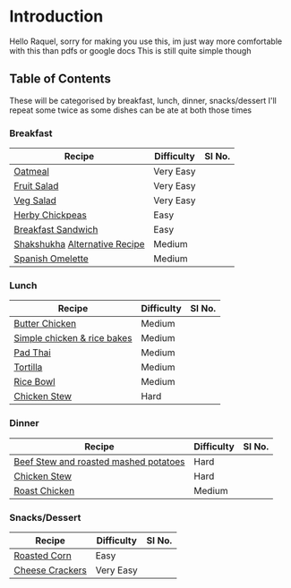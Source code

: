 # Introduction

Hello Raquel, sorry for making you use this, im just way more comfortable with this than pdfs or google docs
This is still quite simple though

## Table of Contents

These will be categorised by breakfast, lunch, dinner, snacks/dessert
I'll repeat some twice as some dishes can be ate at both those times

### Breakfast
| Recipe | Difficulty | Sl No. |
| --- | --- | --- |
| [Oatmeal](https://github.com/Chick2D/recipes/blob/main/recipes/Oatmeal.md) | Very Easy | |
| [Fruit Salad](https://github.com/Chick2D/recipes/blob/main/recipes/Fruit%20Salad.md) | Very Easy | |
| [Veg Salad](https://github.com/Chick2D/recipes/blob/main/recipes/Veg%20Salad.md) | Very Easy | |
| [Herby Chickpeas](https://youtube.com/shorts/iTe_fCN7dkQ?feature=share) | Easy | |
| [Breakfast Sandwich](https://youtube.com/clip/UgkxW4AXZeWmG3SKB88AoVAdGXUogPmr7I3T) | Easy | | 
| [Shakshukha](https://youtu.be/L76XJqz9PWo) [Alternative Recipe](https://youtu.be/KLUSBT7i2j0) | Medium | |
| [Spanish Omelette](https://youtu.be/reC-BN-_VKI) | Medium | | 
### Lunch 
| Recipe | Difficulty | Sl No. |
| --- | --- | --- |
| [Butter Chicken](https://youtu.be/4V9pPGrpN1E) | Medium | |
| [Simple chicken & rice bakes](https://youtu.be/ntd_Y2eywc4) | Medium | |
| [Pad Thai](https://youtu.be/puHSU9ZaZPY) | Medium | |
| [Tortilla](https://youtube.com/shorts/YwqHCDEW_uQ?feature=share) | Medium | |
| [Rice Bowl](https://youtube.com/shorts/_bTjrwd9gj0?feature=share) | Medium | |
| [Chicken Stew](https://github.com/Chick2D/recipes/blob/main/recipes/Chicken%20Stew.md) | Hard | |

### Dinner
| Recipe | Difficulty | Sl No. |
| --- | --- | --- |
| [Beef Stew and roasted mashed potatoes](https://youtu.be/p53xab3c3tg) | Hard | |
| [Chicken Stew](https://github.com/Chick2D/recipes/blob/main/recipes/Chicken%20Stew.md) | Hard | |
| [Roast Chicken](https://youtu.be/OETLkPgt_pw) | Medium | 

### Snacks/Dessert

| Recipe | Difficulty | Sl No. |
| --- | --- | --- |
| [Roasted Corn](https://github.com/Chick2D/recipes/blob/main/recipes/Roasted%20Corn%20Cob.md) | Easy | |
| [Cheese Crackers](https://github.com/Chick2D/recipes/blob/main/recipes/Cheese%20Crackers.md) | Very Easy | |

